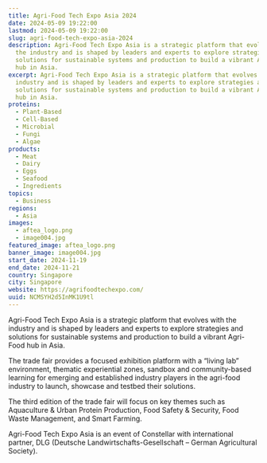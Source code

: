 ```yaml
---
title: Agri-Food Tech Expo Asia 2024
date: 2024-05-09 19:22:00
lastmod: 2024-05-09 19:22:00
slug: agri-food-tech-expo-asia-2024
description: Agri-Food Tech Expo Asia is a strategic platform that evolves with
  the industry and is shaped by leaders and experts to explore strategies and
  solutions for sustainable systems and production to build a vibrant Agri-Food
  hub in Asia.
excerpt: Agri-Food Tech Expo Asia is a strategic platform that evolves with the
  industry and is shaped by leaders and experts to explore strategies and
  solutions for sustainable systems and production to build a vibrant Agri-Food
  hub in Asia.
proteins:
  - Plant-Based
  - Cell-Based
  - Microbial
  - Fungi
  - Algae
products:
  - Meat
  - Dairy
  - Eggs
  - Seafood
  - Ingredients
topics:
  - Business
regions:
  - Asia
images:
  - aftea_logo.png
  - image004.jpg
featured_image: aftea_logo.png
banner_image: image004.jpg
start_date: 2024-11-19
end_date: 2024-11-21
country: Singapore
city: Singapore
website: https://agrifoodtechexpo.com/
uuid: NCMSYH2d5InMK1U9tl
---
```

Agri-Food Tech Expo Asia is a strategic platform that evolves with the industry and is shaped by leaders and experts to explore strategies and solutions for sustainable systems and production to build a vibrant Agri-Food hub in Asia.

The trade fair provides a focused exhibition platform with a “living lab” environment, thematic experiential zones, sandbox and community-based learning for emerging and established industry players in the agri-food industry to launch, showcase and testbed their solutions.

The third edition of the trade fair will focus on key themes such as Aquaculture & Urban Protein Production, Food Safety & Security, Food Waste Management, and Smart Farming.

Agri-Food Tech Expo Asia is an event of Constellar with international partner, DLG (Deutsche Landwirtschafts-Gesellschaft – German Agricultural Society).
